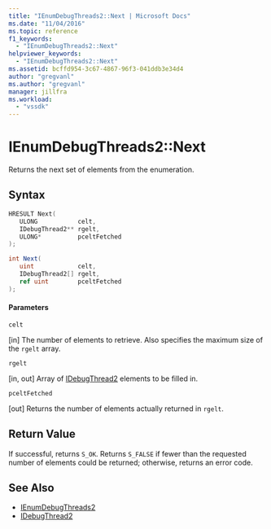 ```yaml
---
title: "IEnumDebugThreads2::Next | Microsoft Docs"
ms.date: "11/04/2016"
ms.topic: reference
f1_keywords:
  - "IEnumDebugThreads2::Next"
helpviewer_keywords:
  - "IEnumDebugThreads2::Next"
ms.assetid: bcffd954-3c67-4867-96f3-041ddb3e34d4
author: "gregvanl"
ms.author: "gregvanl"
manager: jillfra
ms.workload:
  - "vssdk"
---
```

# IEnumDebugThreads2::Next
Returns the next set of elements from the enumeration.

## Syntax

```cpp
HRESULT Next(
   ULONG           celt,
   IDebugThread2** rgelt,
   ULONG*          pceltFetched
);
```

```csharp
int Next(
   uint            celt,
   IDebugThread2[] rgelt,
   ref uint        pceltFetched
);
```

#### Parameters
 `celt`

 [in] The number of elements to retrieve. Also specifies the maximum size of the `rgelt` array.

 `rgelt`

 [in, out] Array of [IDebugThread2](../../../extensibility/debugger/reference/idebugthread2.md) elements to be filled in.

 `pceltFetched`

 [out] Returns the number of elements actually returned in `rgelt`.

## Return Value
 If successful, returns `S_OK`. Returns `S_FALSE` if fewer than the requested number of elements could be returned; otherwise, returns an error code.

## See Also
- [IEnumDebugThreads2](../../../extensibility/debugger/reference/ienumdebugthreads2.md)
- [IDebugThread2](../../../extensibility/debugger/reference/idebugthread2.md)